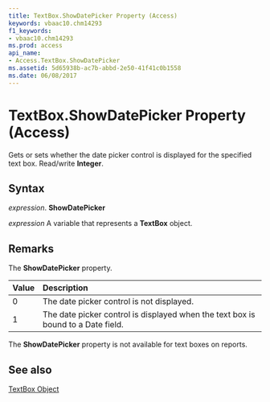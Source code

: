 ```yaml
---
title: TextBox.ShowDatePicker Property (Access)
keywords: vbaac10.chm14293
f1_keywords:
- vbaac10.chm14293
ms.prod: access
api_name:
- Access.TextBox.ShowDatePicker
ms.assetid: 5d65938b-ac7b-abbd-2e50-41f41c0b1558
ms.date: 06/08/2017
---
```



# TextBox.ShowDatePicker Property (Access)

Gets or sets whether the date picker control is displayed for the specified text box. Read/write  **Integer**.


## Syntax

 _expression_. **ShowDatePicker**

 _expression_ A variable that represents a **TextBox** object.


## Remarks

The  **ShowDatePicker** property.



|**Value**|**Description**|
|:-----|:-----|
|0|The date picker control is not displayed.|
|1|The date picker control is displayed when the text box is bound to a Date field.|
The  **ShowDatePicker** property is not available for text boxes on reports.


## See also


[TextBox Object](Access.TextBox.md)

